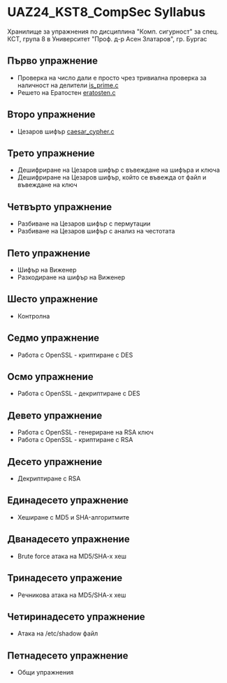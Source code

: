 # UAZ24_KST8_CompSec Syllabus

Хранилище за упражнения по дисциплина "Комп. сигурност" за спец. КСТ, група 8 в Университет "Проф. д-р Асен Златаров", гр. Бургас

## Първо упражнение
- Проверка на число дали е просто чрез тривиална проверка за наличност на делители [is_prime.c](https://github.com/peshopbs2/UAZ24_KST8_CompSec/blob/main/is_prime.c)
- Решето на Ератостен [eratosten.c](https://github.com/peshopbs2/UAZ24_KST8_CompSec/blob/main/eratosten.c)

## Второ упражнение
- Цезаров шифър [caesar_cypher.c](https://github.com/peshopbs2/UAZ24_KST8_CompSec/blob/main/caesar_cypher.c)

## Трето упражнение
- Дешифриране на Цезаров шифър с въвеждане на шифъра и ключа
- Дешифриране на Цезаров шифър, който се въвежда от файл и въвеждане на ключ

## Четвърто упражнение
- Разбиване на Цезаров шифър с пермутации
- Разбиване на Цезаров шифър с анализ на честотата

## Пето упражнение
- Шифър на Виженер
- Разкодиране на шифър на Виженер

## Шесто упражнение
- Контролна

## Седмо упражнение
- Работа с OpenSSL - криптиране с DES

## Осмо упражнение
- Работа с OpenSSL - декриптиране с DES

## Девето упражнение
- Работа с OpenSSL - генериране на RSA ключ
- Работа с OpenSSL - криптиране с RSA

## Десето упражнение
- Декриптиране с RSA

## Единадесето упражнение
- Хеширане с MD5 и SHA-алгоритмите

## Дванадесето упражнение
- Brute force атака на MD5/SHA-x хеш

## Тринадесето упражение
- Речникова атака на MD5/SHA-x хеш

## Четиринадесето упражнение
- Атака на /etc/shadow файл

## Петнадесето упражнение
- Общи упражнения
